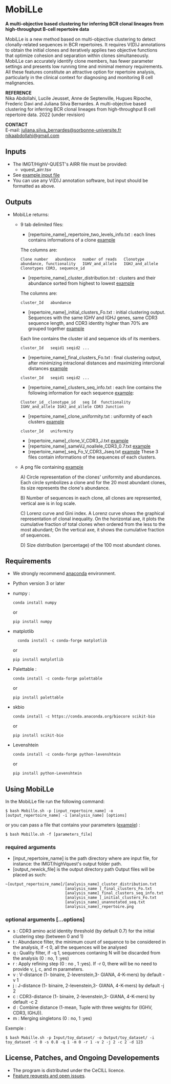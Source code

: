 # MobiLLe

**A multi-objective based clustering for inferring BCR clonal lineages from high-throughput B-cell repertoire data**

MobiLLe is a new method based on multi-objective clustering to detect clonally-related  sequences in BCR repertoires. It requires V(D)J annotations to obtain the initial clones and iteratively applies two objective functions that optimize cohesion and separation within clones simultaneously. 
MobiLLe can accurately identify clone members, has fewer parameter settings and presents low running time and minimal memory requirements. 
All these features constitute an attractive option for repertoire analysis, particularly in the clinical context for diagnosing and monitoring B cell malignancies.

**REFERENCE**  
Nika Abdollahi, Lucile Jeusset, Anne de Septenville, Hugues Ripoche,  Frederic Davi and Juliana Silva Bernardes. A multi-objective based clustering for inferring BCR clonal lineages from high-throughput B cell repertoire data. 2022 (under revision)

**CONTACT**  
  E-mail: 
  juliana.silva_bernardes@sorbonne-universite.fr 
  nikaabdollahi@gmail.com 
  
## Inputs
 
  * The IMGT/HighV-QUEST's AIRR file must be provided:
    * vquest_airr.tsv
  * See [example input file](https://github.com/julibinho/MobiLLe/blob/main/Input/toy_dataset/vquest_airr.tsv)
  * You can use any V(D)J annotation software, but input should be formatted as above.

## Outputs

  * MobiLLe returns:

    - 9 tab delimited files:

      * [repertoire_name]\_repertoire_two_levels_info.txt : each lines contains informations of a clone [example](https://github.com/julibinho/MobiLLe/blob/main/Output/toy_dataset/toy_dataset_repertoire_two_levels_info.txt)

      The columns are:
      ```
      Clone number   abundance   number of reads   Clonotype abundance, functionality   IGHV_and_allele   IGHJ_and_allele   Clonotypes CDR3, sequence_id
      ```
      * [repertoire_name]\_cluster_distribution.txt : clusters and their abundance sorted from highest to lowest [example](https://github.com/julibinho/MobiLLe/blob/main/Output/toy_dataset/toy_dataset_cluster_distribution.txt)

      The columns are:
      ```
      cluster_Id   abundance
      ```

      * [repertoire_name]\_initial_clusters_Fo.txt : initial clustering output. Sequences with the same IGHV and IGHJ genes, same CDR3 sequence length, and CDR3 identity higher than 70% are grouped together [example](https://github.com/julibinho/MobiLLe/blob/main/Output/toy_dataset/toy_dataset_initial_clusters_Fo.txt)

      Each line contains the cluster id and sequence ids of its members.
      ```
      cluster_Id   seqid1 seqid2 ...
      ```
      * [repertoire_name]\_final_clusters_Fo.txt : final clustering output, after minimizing intraclonal distances and maximizing interclonal distances [example](https://github.com/julibinho/MobiLLe/blob/main/Output/toy_dataset/toy_dataset_final_clusters_Fo.txt)
      ```
      cluster_Id   seqid1 seqid2 ...
      ```
      * [repertoire_name]\_clusters_seq_info.txt : each line contains the following information for each sequence [example](https://github.com/julibinho/MobiLLe/blob/main/Output/toy_dataset/toy_dataset_clusters_seq_info.txt):
      ```
      Cluster_id__clonotype_id   seq Id  functionality  IGHV_and_allele IGHJ_and_allele CDR3 Junction
      ```
      * [repertoire_name]\_clone_uniformity.txt : uniformity of each clusters [example](https://github.com/julibinho/MobiLLe/blob/main/Output/toy_dataset/toy_dataset_clone_uniformity.txt)
      ```
      cluster_Id   uniformity
      ```
      * [repertoire_name]\_clone_V_CDR3_J.txt [example](https://github.com/julibinho/MobiLLe/blob/main/Output/toy_dataset/toy_dataset_clone_V_CDR3_J.txt)
      * [repertoire_name]\_sameVJ_noallele_CDR3_0.7.txt [example](https://github.com/julibinho/MobiLLe/blob/main/Output/toy_dataset/toy_dataset_sameVJ_noallele_CDR3_0.7.txt)
      * [repertoire_name]\_seq_Fo_V_CDR3_Jseq.txt [example](https://github.com/julibinho/MobiLLe/blob/main/Output/toy_dataset/toy_dataset_seq_Fo_V_CDR3_Jseq.txt) 
      These 3 files contain informations of the sequences of each clusters.
      

    - A png file containing [example](https://github.com/julibinho/MobiLLe/blob/main/Output/toy_dataset/toy_dataset_repertoire.png)

      A) Circle representation of the clones' uniformity and abundances. Each circle symbolizes a clone and for the 20 most abundant clones, its size represents the clone's abundance.

      B) Number of sequences in each clone, all clones are represented, vertical axe is in log scale.

      C) Lorenz curve and Gini index. A Lorenz curve shows the graphical representation of clonal inequality. On the horizontal axe, it plots the cumulative fraction of total clones when ordered from the less to the most abundant; On the vertical axe, it shows the cumulative fraction of sequences.

      D) Size distribution (percentage) of the 100 most abundant clones.
       
## Requirements 

  * We strongly recommend [anaconda](https://docs.anaconda.com/anaconda/install/) environment. 
  
  * Python version 3 or later

  * numpy :
      ```
      conda install numpy
      ```
      or 
      ```
      pip install numpy
      ```

  * matplotlib
    ```
      conda install -c conda-forge matplotlib
     ```
     or
  
      ```
      pip install matplotlib
      ```
      
  * Palettable :
      ```
      conda install -c conda-forge palettable
      ```
      or
      ```
      pip install palettable
      ```

  * skbio
      ```
      conda install -c https://conda.anaconda.org/biocore scikit-bio
      ```
      or 
      ```
      pip install scikit-bio
      ```
  * Levenshtein
      ```
      conda install -c conda-forge python-levenshtein 
      ```
      or
      ```
      pip install python-Levenshtein
      ```


## Using MobiLLe 
  In the MobiLLe file run the following command:
  ```
  $ bash Mobille.sh -p [input_repertoire_name] -o [output_repertoire_name] -i [analysis_name] [options]
  ```
  or you can pass a file that contains your parameters ([example](https://github.com/julibinho/MobiLLe/blob/main/parameter.txt)) :
  ```
  $ bash Mobille.sh -f [parameters_file] 
  ```

  ### required arguments 
  * [input_repertoire_name] is the path directory where are input file, for instance: the IMGT/highVquest's output folder path.
  * [output_newick_file] is the output directory path
   Output files will be placed as such:
  ```
  ~[output_repertoire_name]/[analysis_name]_cluster_distribution.txt
                            [analysis_name ]_final_clusters_Fo.txt
                            [analysis_name]_final_clusters_seq_info.txt
                            [analysis_name ]_initial_clusters_Fo.txt
                            [analysis_name]_unannotated_seq.txt
                            [analysis_name]_repertoire.png
 ```

  ### optional arguments [...options]

*  s : CDR3 amino acid identity threshold (by default 0.7) for the initial clustering step (between 0 and 1)
  *  t : Abundance filter, the minimum count of sequence to be considered in the analysis, if -t 0, all the sequences will be analysed
  *  q : Quality filter, if -q 1, sequences contaning N will be discarded from the analysis (0 : no, 1 :yes)
  *  r : Apply refining step (0 : no , 1 :yes). If -r 0, there will be no need to provide v, j, c, and m parameters.
  *  v : V-distance (1- binaire, 2-levenstein,3- GIANA, 4-K-mers) by default -v 1
  *  j : J-distance (1- binaire, 2-levenstein,3- GIANA, 4-K-mers) by default -j 2
  *  c : CDR3-distance (1- binaire, 2-levenstein,3- GIANA, 4-K-mers) by default -c 2
  *  d : Combine distance (1-mean, Tuple with three weights for  (IGHV, CDR3, IGHJ)). 
  *  m : Merging singletons (0 : no, 1 :yes)
                      
 Exemple : 
  ```
  $ bash Mobille.sh -p Input/toy_dataset/ -o Output/toy_dataset/ -i toy_dataset -t 0 -s 0.8 -q 1 -m 0 -r 1 -v 2 -j 2 -c 2 -d 123
  ```


## License, Patches, and Ongoing Developements

  * The program is distributed under the CeCILL licence.  
  * [Feature requests and open issues](https://github.com/julibinho/MobiLLe/issues).
